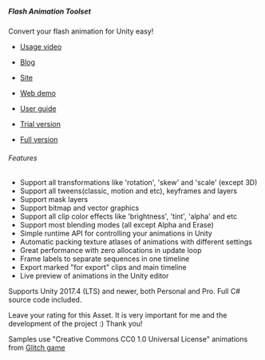 ##### Flash Animation Toolset

Convert your flash animation for Unity easy!

* [Usage video](http://www.youtube.com/watch?v=uE_XRWZ5KHA)

* [Blog](http://matov.me)
* [Site](http://matov.me/flash-animation-toolset)
* [Web demo](http://matov.me/public/blog_share/flash_tools/web_demo)
* [User guide](http://matov.me/flash-animation-toolset-user-guide)

* [Trial version](https://www.assetstore.unity3d.com/#!/content/73896)
* [Full version](https://www.assetstore.unity3d.com/#!/content/73323)

###### Features
* Support all transformations like 'rotation', 'skew' and 'scale' (except 3D)
* Support all tweens(classic, motion and etc), keyframes and layers
* Support mask layers
* Support bitmap and vector graphics
* Support all clip color effects like 'brightness', 'tint', 'alpha' and etc
* Support most blending modes (all except Alpha and Erase)
* Simple runtime API for controlling your animations in Unity
* Automatic packing texture atlases of animations with different settings
* Great performance with zero allocations in update loop
* Frame labels to separate sequences in one timeline
* Export marked "for export" clips and main timeline
* Live preview of animations in the Unity editor

Supports Unity 2017.4 (LTS) and newer, both Personal and Pro. Full C# source code included.

Leave your rating for this Asset. It is very important for me and the development of the project :) Thank you!

Samples use "Creative Commons CC0 1.0 Universal License" animations from [Glitch game](http://www.glitchthegame.com/public-domain-game-art)
